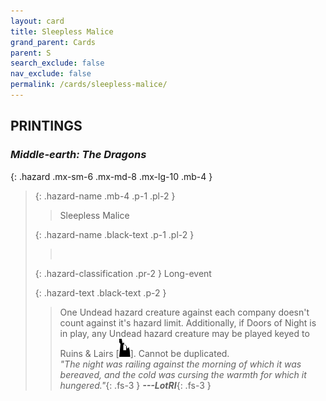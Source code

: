```yaml
---
layout: card
title: Sleepless Malice
grand_parent: Cards
parent: S
search_exclude: false
nav_exclude: false
permalink: /cards/sleepless-malice/
---
```


## PRINTINGS


### _Middle-earth: The Dragons_

{: .hazard .mx-sm-6 .mx-md-8 .mx-lg-10 .mb-4 }
> {: .hazard-name .mb-4 .p-1 .pl-2 }
> > <div class="hazard-mp"></div>
> > <div class="card-name">Sleepless Malice</div>
>
> {: .hazard-name .black-text .p-1 .pl-2 }
> > &nbsp;
>
> {: .hazard-classification .pr-2 }
> Long-event
>
> {: .hazard-text .black-text .p-2 }
> > One Undead hazard creature against each company doesn't count against it's hazard limit. Additionally, if Doors of Night is in play, any Undead hazard creature may be played keyed to Ruins & Lairs \[![](/assets/images/ruinlair.svg)]. Cannot be duplicated. <br>_"The night was railing against the morning of which it was bereaved, and the cold was cursing the warmth for which it hungered."_{: .fs-3 } ***---&#65279;LotRI***{: .fs-3 } 
>

